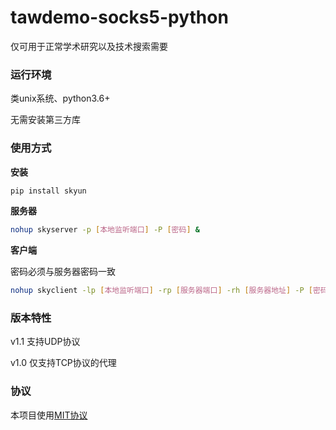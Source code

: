 # tawdemo-socks5-python

仅可用于正常学术研究以及技术搜索需要

### 运行环境

类unix系统、python3.6+

无需安装第三方库

### 使用方式

**安装**

```bash
pip install skyun
```

**服务器**

```bash
nohup skyserver -p [本地监听端口] -P [密码] &
```

**客户端**

密码必须与服务器密码一致

```bash
nohup skyclient -lp [本地监听端口] -rp [服务器端口] -rh [服务器地址] -P [密码] &
```

### 版本特性

v1.1 支持UDP协议

v1.0 仅支持TCP协议的代理

### 协议

本项目使用[MIT协议](https://github.com/thingerpig/tepig-bridge-python/blob/master/LICENSE)
